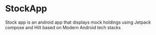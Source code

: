 # StockApp
Stock app is an android app that displays mock holdings using Jetpack compose and Hilt based on Modern Android tech stacks
